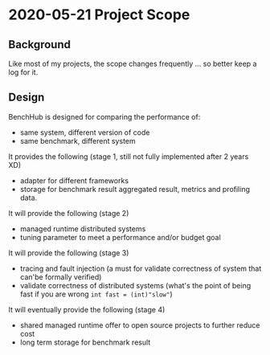 # 2020-05-21 Project Scope

## Background

Like most of my projects, the scope changes frequently ... so better keep a log for it.

## Design

BenchHub is designed for comparing the performance of:

- same system, different version of code
- same benchmark, different system

It provides the following (stage 1, still not fully implemented after 2 years XD)

- adapter for different frameworks
- storage for benchmark result aggregated result, metrics and profiling data.

It will provide the following (stage 2)

- managed runtime distributed systems
- tuning parameter to meet a performance and/or budget goal

It will provide the following (stage 3)

- tracing and fault injection (a must for validate correctness of system that can'be formally verified)
- validate correctness of distributed systems (what's the point of being fast if you are wrong `int fast = (int)"slow"`)

It will eventually provide the following (stage 4)

- shared managed runtime offer to open source projects to further reduce cost
- long term storage for benchmark result